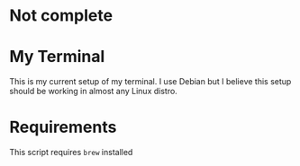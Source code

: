 # **Not complete**

# My Terminal

This is my current setup of my terminal.
I use Debian but I believe this setup should be working in almost any Linux distro.

# Requirements

This script requires `brew` installed
